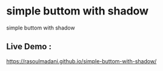 # simple buttom with shadow
 simple buttom with shadow
## Live Demo :
https://rasoulmadani.github.io/simple-buttom-with-shadow/
